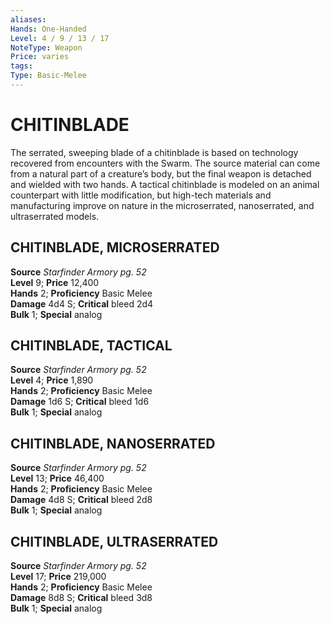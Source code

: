 ```yaml
---
aliases: 
Hands: One-Handed
Level: 4 / 9 / 13 / 17
NoteType: Weapon
Price: varies
tags: 
Type: Basic-Melee
---
```

# CHITINBLADE
The serrated, sweeping blade of a chitinblade is based on technology recovered from encounters with the Swarm. The source material can come from a natural part of a creature’s body, but the final weapon is detached and wielded with two hands. A tactical chitinblade is modeled on an animal counterpart with little modification, but high-tech materials and manufacturing improve on nature in the microserrated, nanoserrated, and ultraserrated models.  

##  CHITINBLADE, MICROSERRATED

**Source** _Starfinder Armory pg. 52_  
**Level** 9; **Price** 12,400  
**Hands** 2; **Proficiency** Basic Melee  
**Damage** 4d4 S; **Critical** bleed 2d4  
**Bulk** 1; **Special** analog

##  CHITINBLADE, TACTICAL

**Source** _Starfinder Armory pg. 52_  
**Level** 4; **Price** 1,890  
**Hands** 2; **Proficiency** Basic Melee  
**Damage** 1d6 S; **Critical** bleed 1d6  
**Bulk** 1; **Special** analog

##  CHITINBLADE, NANOSERRATED

**Source** _Starfinder Armory pg. 52_  
**Level** 13; **Price** 46,400  
**Hands** 2; **Proficiency** Basic Melee  
**Damage** 4d8 S; **Critical** bleed 2d8  
**Bulk** 1; **Special** analog

##  CHITINBLADE, ULTRASERRATED

**Source** _Starfinder Armory pg. 52_  
**Level** 17; **Price** 219,000  
**Hands** 2; **Proficiency** Basic Melee  
**Damage** 8d8 S; **Critical** bleed 3d8  
**Bulk** 1; **Special** analog
